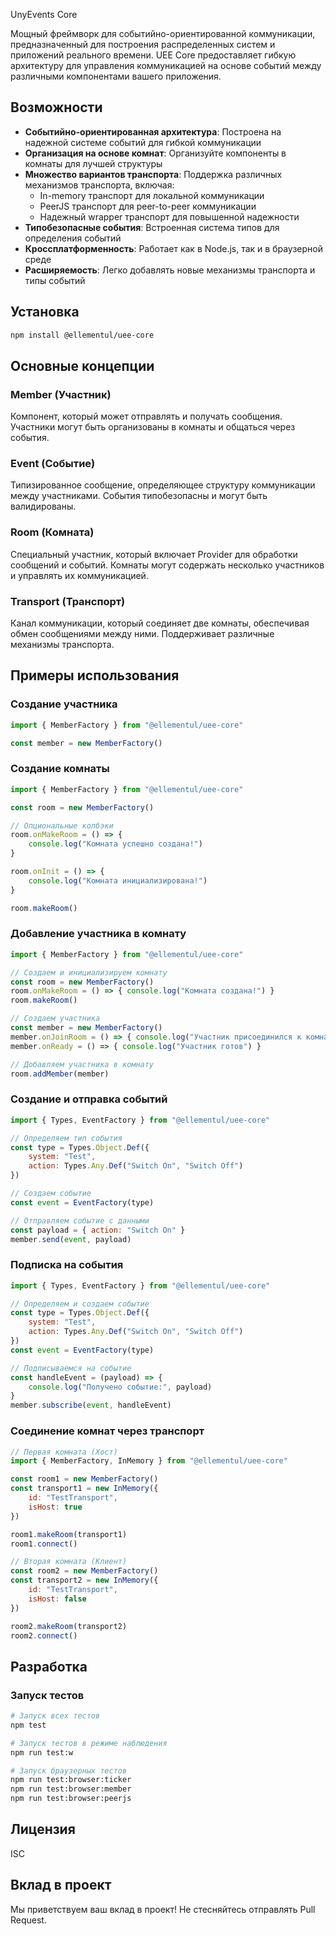 UnyEvents Core

Мощный фреймворк для событийно-ориентированной коммуникации, предназначенный для построения распределенных систем и приложений реального времени. UEE Core предоставляет гибкую архитектуру для управления коммуникацией на основе событий между различными компонентами вашего приложения.

## Возможности

- **Событийно-ориентированная архитектура**: Построена на надежной системе событий для гибкой коммуникации
- **Организация на основе комнат**: Организуйте компоненты в комнаты для лучшей структуры
- **Множество вариантов транспорта**: Поддержка различных механизмов транспорта, включая:
  - In-memory транспорт для локальной коммуникации
  - PeerJS транспорт для peer-to-peer коммуникации
  - Надежный wrapper транспорт для повышенной надежности
- **Типобезопасные события**: Встроенная система типов для определения событий
- **Кроссплатформенность**: Работает как в Node.js, так и в браузерной среде
- **Расширяемость**: Легко добавлять новые механизмы транспорта и типы событий

## Установка

```bash
npm install @ellementul/uee-core
```

## Основные концепции

### Member (Участник)
Компонент, который может отправлять и получать сообщения. Участники могут быть организованы в комнаты и общаться через события.

### Event (Событие)
Типизированное сообщение, определяющее структуру коммуникации между участниками. События типобезопасны и могут быть валидированы.

### Room (Комната)
Специальный участник, который включает Provider для обработки сообщений и событий. Комнаты могут содержать несколько участников и управлять их коммуникацией.

### Transport (Транспорт)
Канал коммуникации, который соединяет две комнаты, обеспечивая обмен сообщениями между ними. Поддерживает различные механизмы транспорта.

## Примеры использования

### Создание участника

```js
import { MemberFactory } from "@ellementul/uee-core"

const member = new MemberFactory()
```

### Создание комнаты

```js
import { MemberFactory } from "@ellementul/uee-core"

const room = new MemberFactory()

// Опциональные колбэки
room.onMakeRoom = () => { 
    console.log("Комната успешно создана!") 
}

room.onInit = () => { 
    console.log("Комната инициализирована!") 
}

room.makeRoom()
```

### Добавление участника в комнату

```js
import { MemberFactory } from "@ellementul/uee-core"

// Создаем и инициализируем комнату
const room = new MemberFactory()
room.onMakeRoom = () => { console.log("Комната создана!") }
room.makeRoom()

// Создаем участника
const member = new MemberFactory()
member.onJoinRoom = () => { console.log("Участник присоединился к комнате") }
member.onReady = () => { console.log("Участник готов") }

// Добавляем участника в комнату
room.addMember(member)
```

### Создание и отправка событий

```js
import { Types, EventFactory } from "@ellementul/uee-core"

// Определяем тип события
const type = Types.Object.Def({ 
    system: "Test", 
    action: Types.Any.Def("Switch On", "Switch Off") 
})

// Создаем событие
const event = EventFactory(type)

// Отправляем событие с данными
const payload = { action: "Switch On" }
member.send(event, payload)
```

### Подписка на события

```js
import { Types, EventFactory } from "@ellementul/uee-core"

// Определяем и создаем событие
const type = Types.Object.Def({ 
    system: "Test", 
    action: Types.Any.Def("Switch On", "Switch Off") 
})
const event = EventFactory(type)

// Подписываемся на событие
const handleEvent = (payload) => { 
    console.log("Получено событие:", payload) 
}
member.subscribe(event, handleEvent)
```

### Соединение комнат через транспорт

```js
// Первая комната (Хост)
import { MemberFactory, InMemory } from "@ellementul/uee-core"

const room1 = new MemberFactory()
const transport1 = new InMemory({ 
    id: "TestTransport", 
    isHost: true 
})

room1.makeRoom(transport1)
room1.connect()

// Вторая комната (Клиент)
const room2 = new MemberFactory()
const transport2 = new InMemory({ 
    id: "TestTransport", 
    isHost: false 
})

room2.makeRoom(transport2)
room2.connect()
```

## Разработка

### Запуск тестов

```bash
# Запуск всех тестов
npm test

# Запуск тестов в режиме наблюдения
npm run test:w

# Запуск браузерных тестов
npm run test:browser:ticker
npm run test:browser:member
npm run test:browser:peerjs
```

## Лицензия

ISC

## Вклад в проект

Мы приветствуем ваш вклад в проект! Не стесняйтесь отправлять Pull Request. 